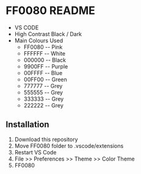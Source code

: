 # FF0080 README

+ VS CODE
+ High Contrast Black / Dark
+ Main Colours Used
  + FF0080 -- Pink
  + FFFFFF -- White
  + 000000 -- Black
  + 9900FF -- Purple
  + 00FFFF -- Blue
  + 00FF00 -- Green
  + 777777 -- Grey
  + 555555 -- Grey
  + 333333 -- Grey
  + 222222 -- Grey

## Installation

1. Download this repository
2. Move FF0080 folder to .vscode/extensions
3. Restart VS Code
4. File >> Preferences >> Theme >> Color Theme
5. FF0080
